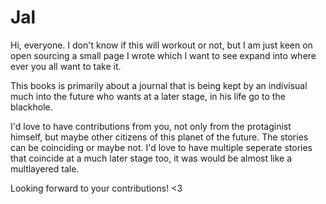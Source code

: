 # Jal
Hi, everyone. I don't know if this will workout or not, but I am just keen on open sourcing a small page I wrote which 
I want to see expand into where ever you all want to take it. 


This books is primarily about a journal that is being kept by an indivisual much into the future who wants at a later stage,
in his life go to the blackhole.


I'd love to have contributions from you, not only from the protaginist himself, but maybe other citizens of this planet of 
the future. The stories can be coinciding or maybe not. I'd love to have multiple seperate stories that coincide at a much
later stage too, it was would be almost like a multlayered tale. 


Looking forward to your contributions!
<3
